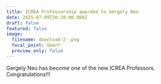 ```yaml
---
title: ICREA Professorship awarded to Gergely Neu
date: 2025-07-09T20:28:00.000Z
draft: false
featured: false
image:
  filename: download-2-.png
  focal_point: Smart
  preview_only: false
---
```

Gergely Neu has become one of the new ICREA Professors. Congratulations!!!
